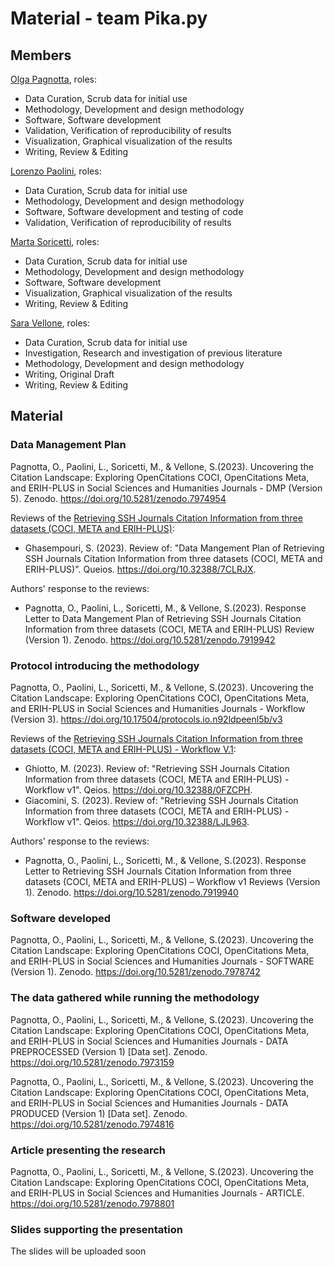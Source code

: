 # Material - team Pika.py

## Members

[Olga Pagnotta](https://github.com/olgagolgan), roles:
* Data Curation, Scrub data for initial use
* Methodology, Development and design methodology
* Software, Software development
* Validation, Verification of reproducibility of results
* Visualization, Graphical visualization of the results
* Writing, Review & Editing
  
[Lorenzo Paolini](https://github.com/Postitisnt), roles:
* Data Curation, Scrub data for initial use
* Methodology, Development and design methodology
* Software, Software development and testing of code
* Validation, Verification of reproducibility of results

[Marta Soricetti](https://github.com/martasoricetti), roles:
* Data Curation, Scrub data for initial use
* Methodology, Development and design methodology
* Software, Software development
* Visualization, Graphical visualization of the results
* Writing, Review & Editing

[Sara Vellone](https://github.com/SaraVell1), roles:
* Data Curation, Scrub data for initial use
* Investigation, Research and investigation of previous literature
* Methodology, Development and design methodology
* Writing, Original Draft
* Writing, Review & Editing

## Material

### Data Management Plan

Pagnotta, O., Paolini, L., Soricetti, M., & Vellone, S.(2023). Uncovering the Citation Landscape: Exploring OpenCitations COCI, OpenCitations Meta, and ERIH-PLUS in Social Sciences and Humanities Journals - DMP (Version 5). Zenodo. https://doi.org/10.5281/zenodo.7974954

Reviews of the [Retrieving SSH Journals Citation Information from three datasets (COCI, META and ERIH-PLUS)](https://doi.org/10.5281/zenodo.7794672):

* Ghasempouri, S. (2023). Review of: "Data Mangement Plan of Retrieving SSH Journals Citation Information from three datasets (COCI, META and ERIH-PLUS)". Queios. https://doi.org/10.32388/7CLRJX.

Authors' response to the reviews:
* Pagnotta, O., Paolini, L., Soricetti, M., & Vellone, S.(2023). Response Letter to Data Mangement Plan of Retrieving SSH Journals Citation Information from three datasets (COCI, META and ERIH-PLUS) Review (Version 1). Zenodo. https://doi.org/10.5281/zenodo.7919942


### Protocol introducing the methodology

Pagnotta, O., Paolini, L., Soricetti, M., & Vellone, S.(2023). Uncovering the Citation Landscape: Exploring OpenCitations COCI, OpenCitations Meta, and ERIH-PLUS in Social Sciences and Humanities Journals - Workflow (Version 3). https://doi.org/10.17504/protocols.io.n92ldpeenl5b/v3 

Reviews of the [Retrieving SSH Journals Citation Information from three datasets (COCI, META and ERIH-PLUS) - Workflow V.1](https://doi.org/10.17504/protocols.io.n92ldpeenl5b/v1):

* Ghiotto, M. (2023). Review of: "Retrieving SSH Journals Citation Information from three datasets (COCI, META and ERIH-PLUS) - Workflow v1". Qeios. https://doi.org/10.32388/0FZCPH.
* Giacomini, S. (2023). Review of: "Retrieving SSH Journals Citation Information from three datasets (COCI, META and ERIH-PLUS) - Workflow v1". Qeios. https://doi.org/10.32388/LJL963.

Authors' response to the reviews:
* Pagnotta, O., Paolini, L., Soricetti, M., & Vellone, S.(2023). Response Letter to Retrieving SSH Journals Citation Information from three datasets (COCI, META and ERIH-PLUS) – Workflow v1 Reviews (Version 1). Zenodo. https://doi.org/10.5281/zenodo.7919940


### Software developed
Pagnotta, O., Paolini, L., Soricetti, M., & Vellone, S.(2023). Uncovering the Citation Landscape: Exploring OpenCitations COCI, OpenCitations Meta, and ERIH-PLUS in Social Sciences and Humanities Journals - SOFTWARE (Version 1). Zenodo. https://doi.org/10.5281/zenodo.7978742

### The data gathered while running the methodology
Pagnotta, O., Paolini, L., Soricetti, M., & Vellone, S.(2023). Uncovering the Citation Landscape: Exploring OpenCitations COCI, OpenCitations Meta, and ERIH-PLUS in Social Sciences and Humanities Journals - DATA PREPROCESSED (Version 1) [Data set]. Zenodo. https://doi.org/10.5281/zenodo.7973159

Pagnotta, O., Paolini, L., Soricetti, M., & Vellone, S.(2023). Uncovering the Citation Landscape: Exploring OpenCitations COCI, OpenCitations Meta, and ERIH-PLUS in Social Sciences and Humanities Journals - DATA PRODUCED (Version 1) [Data set]. Zenodo. https://doi.org/10.5281/zenodo.7974816


### Article presenting the research
Pagnotta, O., Paolini, L., Soricetti, M., & Vellone, S.(2023). Uncovering the Citation Landscape: Exploring OpenCitations COCI, OpenCitations Meta, and ERIH-PLUS in Social Sciences and Humanities Journals - ARTICLE. https://doi.org/10.5281/zenodo.7978801


### Slides supporting the presentation
  The slides will be uploaded soon
